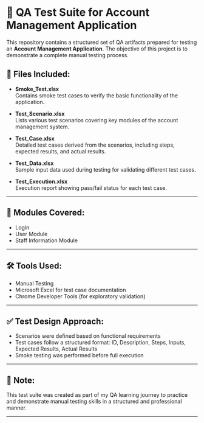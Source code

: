 # 🧪 QA Test Suite for Account Management Application

This repository contains a structured set of QA artifacts prepared for testing an **Account Management Application**. 
The objective of this project is to demonstrate a complete manual testing process.
## 📁 Files Included:

- **Smoke_Test.xlsx**  
  Contains smoke test cases to verify the basic functionality of the application.

- **Test_Scenario.xlsx**  
  Lists various test scenarios covering key modules of the account management system.

- **Test_Case.xlsx**  
  Detailed test cases derived from the scenarios, including steps, expected results, and actual results.

- **Test_Data.xlsx**  
  Sample input data used during testing for validating different test cases.

- **Test_Execution.xlsx**  
  Execution report showing pass/fail status for each test case.
---

## 🧩 Modules Covered: 
- Login 
- User Module
- Staff Information Module

---

## 🛠️ Tools Used:
- Manual Testing
- Microsoft Excel for test case documentation
- Chrome Developer Tools (for exploratory validation)

---

## ✅ Test Design Approach:
- Scenarios were defined based on functional requirements
- Test cases follow a structured format: ID, Description, Steps, Inputs, Expected Results, Actual Results
- Smoke testing was performed before full execution

---

## 📌 Note:
This test suite was created as part of my QA learning journey to practice and demonstrate manual testing skills in a structured and professional manner.

---


